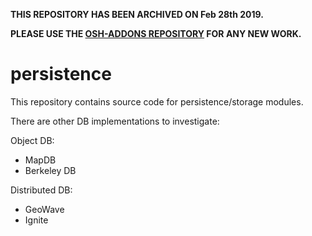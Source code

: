 **THIS REPOSITORY HAS BEEN ARCHIVED ON Feb 28th 2019.**

**PLEASE USE THE [OSH-ADDONS REPOSITORY](https://github.com/opensensorhub/osh-addons) FOR ANY NEW WORK.**

# persistence

This repository contains source code for persistence/storage modules.

There are other DB implementations to investigate:

Object DB:

  * MapDB
  * Berkeley DB


Distributed DB:

  * GeoWave
  * Ignite
